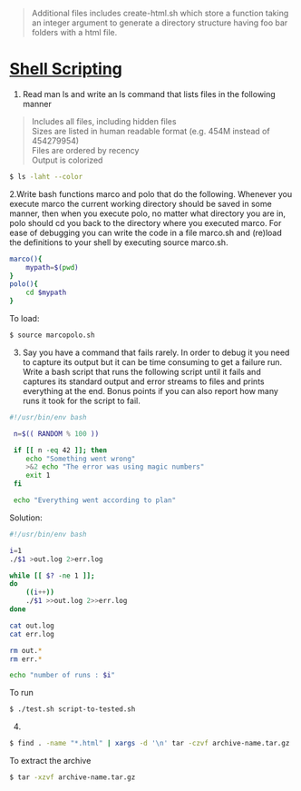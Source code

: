 >Additional files includes create-html.sh which store a function taking an integer argument to generate a directory structure having foo bar folders with a html file.

# [Shell Scripting](https://missing.csail.mit.edu/2020/shell-tools/ "missing-semester")

1. Read man ls and write an ls command that lists files in the following manner

>Includes all files, including hidden files  
Sizes are listed in human readable format (e.g. 454M instead of 454279954)  
Files are ordered by recency  
Output is colorized  

```bash
$ ls -laht --color
```

2.Write bash functions marco and polo that do the following. 
Whenever you execute marco the current working directory should be saved in some manner, 
then when you execute polo, no matter what directory you are in, 
polo should cd you back to the directory where you executed marco. 
For ease of debugging you can write the code in a file marco.sh and
(re)load the definitions to your shell by executing source marco.sh.

```bash
marco(){
	mypath=$(pwd)
}
polo(){
	cd $mypath
}
```

To load:
```bash
$ source marcopolo.sh 
```

3. Say you have a command that fails rarely. In order to debug it you need to capture its output but it can be time consuming to get a failure run. Write a bash script that runs the following script until it fails and captures its standard output and error streams to files and prints everything at the end. Bonus points if you can also report how many runs it took for the script to fail.

```bash
#!/usr/bin/env bash

 n=$(( RANDOM % 100 ))

 if [[ n -eq 42 ]]; then
    echo "Something went wrong"
    >&2 echo "The error was using magic numbers"
    exit 1
 fi

 echo "Everything went according to plan"
```
Solution:

```bash
#!/usr/bin/env bash

i=1
./$1 >out.log 2>err.log

while [[ $? -ne 1 ]];
do
	((i++))
	./$1 >>out.log 2>>err.log
done

cat out.log
cat err.log

rm out.*
rm err.*

echo "number of runs : $i"
```

To run

```bash
$ ./test.sh script-to-tested.sh
```
4.

```bash
$ find . -name "*.html" | xargs -d '\n' tar -czvf archive-name.tar.gz      
```
To extract the archive
```bash
$ tar -xzvf archive-name.tar.gz
```

